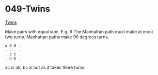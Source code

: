 # 049-Twins

[Twins](http://www.novelgames.com/en/twins/)

Make pairs with equal sum. E.g. 9
The Manhattan path must make at most two turns.
Manhattan paths make 90 degrees turns.

```
a 0 0 .
. . . . 
. 3 c .
. b 6 .
```

ac is ok, bc is not as it takes three turns.